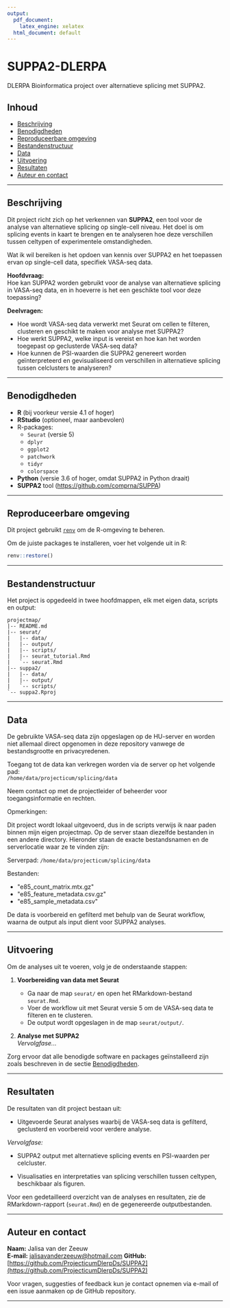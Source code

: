 ```yaml
---
output:
  pdf_document:
    latex_engine: xelatex
  html_document: default
---
```


# SUPPA2-DLERPA
DLERPA Bioinformatica project over alternatieve splicing met SUPPA2.

## Inhoud

- [Beschrijving](#beschrijving)
- [Benodigdheden](#benodigdheden)
- [Reproduceerbare omgeving](#reproduceerbare-omgeving)
- [Bestandenstructuur](#bestandenstructuur)
- [Data](#data)
- [Uitvoering](#uitvoering)
- [Resultaten](#resultaten)
- [Auteur en contact](#auteurs-en-contact)

---

## Beschrijving

Dit project richt zich op het verkennen van **SUPPA2**, een tool voor de analyse van alternatieve splicing op single-cell niveau. Het doel is om splicing events in kaart te brengen en te analyseren hoe deze verschillen tussen celtypen of experimentele omstandigheden.

Wat ik wil bereiken is het opdoen van kennis over SUPPA2 en het toepassen ervan op single-cell data, specifiek VASA-seq data.

**Hoofdvraag:**  
Hoe kan SUPPA2 worden gebruikt voor de analyse van alternatieve splicing in VASA-seq data, en in hoeverre is het een geschikte tool voor deze toepassing?

**Deelvragen:**  
- Hoe wordt VASA-seq data verwerkt met Seurat om cellen te filteren, clusteren en geschikt te maken voor analyse met SUPPA2?  
- Hoe werkt SUPPA2, welke input is vereist en hoe kan het worden toegepast op geclusterde VASA-seq data?  
- Hoe kunnen de PSI-waarden die SUPPA2 genereert worden geïnterpreteerd en gevisualiseerd om verschillen in alternatieve splicing tussen celclusters te analyseren?

---

## Benodigdheden
- **R** (bij voorkeur versie 4.1 of hoger)
- **RStudio** (optioneel, maar aanbevolen)
- R-packages:
  - `Seurat` (versie 5)
  - `dplyr`
  - `ggplot2`
  - `patchwork`
  - `tidyr`
  - `colorspace`
- **Python** (versie 3.6 of hoger, omdat SUPPA2 in Python draait)
- **SUPPA2** tool (https://github.com/comprna/SUPPA)

---

## Reproduceerbare omgeving

Dit project gebruikt [`renv`](https://rstudio.github.io/renv/) om de R-omgeving te beheren.

Om de juiste packages te installeren, voer het volgende uit in R:

```r
renv::restore()
```

---

## Bestandenstructuur

Het project is opgedeeld in twee hoofdmappen, elk met eigen data, scripts en output:


```
projectmap/
|-- README.md
|-- seurat/
|   |-- data/
|   |-- output/
|   |-- scripts/
|   |-- seurat_tutorial.Rmd
|   `-- seurat.Rmd
|-- suppa2/
|   |-- data/
|   |-- output/
|   `-- scripts/
`-- suppa2.Rproj
```

---

## Data

De gebruikte VASA-seq data zijn opgeslagen op de HU-server en worden niet allemaal direct opgenomen in deze repository vanwege de bestandsgrootte en privacyredenen.

Toegang tot de data kan verkregen worden via de server op het volgende pad:  
`/home/data/projecticum/splicing/data`  

Neem contact op met de projectleider of beheerder voor toegangsinformatie en rechten.

Opmerkingen:

Dit project wordt lokaal uitgevoerd, dus in de scripts verwijs ik naar paden binnen mijn eigen projectmap.
Op de server staan diezelfde bestanden in een andere directory.
Hieronder staan de exacte bestandsnamen en de serverlocatie waar ze te vinden zijn:

Serverpad: `/home/data/projecticum/splicing/data` 

Bestanden:

- "e85_count_matrix.mtx.gz"
- "e85_feature_metadata.csv.gz"
- "e85_sample_metadata.csv"

De data is voorbereid en gefilterd met behulp van de Seurat workflow, waarna de output als input dient voor SUPPA2 analyses.

---

## Uitvoering

Om de analyses uit te voeren, volg je de onderstaande stappen:

1. **Voorbereiding van data met Seurat**  
   - Ga naar de map `seurat/` en open het RMarkdown-bestand `seurat.Rmd`.  
   - Voer de workflow uit met Seurat versie 5 om de VASA-seq data te filteren en te clusteren.  
   - De output wordt opgeslagen in de map `seurat/output/`.

2. **Analyse met SUPPA2**  
   *Vervolgfase...*


Zorg ervoor dat alle benodigde software en packages geïnstalleerd zijn zoals beschreven in de sectie [Benodigdheden](#benodigdheden).

---

## Resultaten

De resultaten van dit project bestaan uit:

- Uitgevoerde Seurat analyses waarbij de VASA-seq data is gefilterd, geclusterd en voorbereid voor verdere analyse.  

*Vervolgfase:*

- SUPPA2 output met alternatieve splicing events en PSI-waarden per celcluster.   

- Visualisaties en interpretaties van splicing verschillen tussen celtypen, beschikbaar als figuren.

Voor een gedetailleerd overzicht van de analyses en resultaten, zie de RMarkdown-rapport (`seurat.Rmd`) en de gegenereerde outputbestanden.


--- 

## Auteur en contact

**Naam:** Jalisa van der Zeeuw  
**E-mail:** jalisavanderzeeuw@hotmail.com
**GitHub:** [https://github.com/ProjecticumDlerpDs/SUPPA2](https://github.com/ProjecticumDlerpDs/SUPPA2)

Voor vragen, suggesties of feedback kun je contact opnemen via e-mail of een issue aanmaken op de GitHub repository.

---